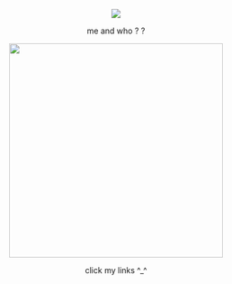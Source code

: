 <git remote set-url=https://github.com/poisoned-ivy/REPOSITORY.git>
<p align="center"> <img src=https://komarev.com/ghpvc/?username=wavetoivy&color=000000&style=flat-square&label=gooners>
<p align="center"> 
  me and who ? ?
 
 <p align="center"> 
<img src="https://i.pinimg.com/736x/4e/9e/00/4e9e0098a4605cfa09183e5256ce40ce.jpg" width="380">
 <p align="center"> 
 click my links ^_^

 

